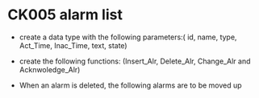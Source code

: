 # CK005 alarm list

  - create a data type with the following parameters:( id, name, type, Act_Time, Inac_Time, text, state)
  
  - create the following functions: (Insert_Alr, Delete_Alr, Change_Alr and Acknwoledge_Alr)
  
  - When an alarm is deleted, the following alarms are to be moved up
